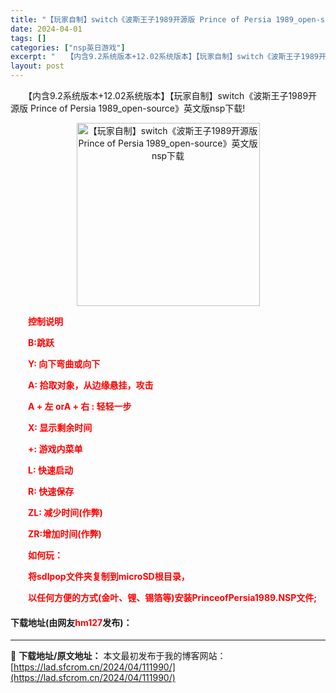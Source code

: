 ```yaml
---
title: "【玩家自制】switch《波斯王子1989开源版 Prince of Persia 1989_open-source》英文版nsp下载"
date: 2024-04-01
tags: []
categories: ["nsp英日游戏"]
excerpt: "　　【内含9.2系统版本+12.02系统版本】【玩家自制】switch《波斯王子1989开源版 Prince of Persia 1989_open-source》英文版nsp下载! 　　控制说明 　　B:跳跃 　　Y: 向下弯曲或向下 　　A: 拾取对象，从边缘悬挂，攻击 　　A + 左 orA &hellip;"
layout: post
---
```


 <p>　　【内含9.2系统版本+12.02系统版本】【玩家自制】switch《波斯王子1989开源版 Prince of Persia 1989_open-source》英文版nsp下载!</p> <p align="center"><img align="" border="0" src="https://lad.sfcrom.cn/wp-content/uploads/2024/04/20240401_660a7e2352cb3.png" width="293" alt="【玩家自制】switch《波斯王子1989开源版 Prince of Persia 1989_open-source》英文版nsp下载" /></p> <p>　　<span style="color:#FF0000;"><strong>控制说明</strong></span></p> <p><span style="color:#FF0000;"><strong>　　B:跳跃</strong></span></p> <p><span style="color:#FF0000;"><strong>　　Y: 向下弯曲或向下</strong></span></p> <p><span style="color:#FF0000;"><strong>　　A: 拾取对象，从边缘悬挂，攻击</strong></span></p> <p><span style="color:#FF0000;"><strong>　　A + 左 orA + 右 : 轻轻一步</strong></span></p> <p><span style="color:#FF0000;"><strong>　　X: 显示剩余时间</strong></span></p> <p><span style="color:#FF0000;"><strong>　　+: 游戏内菜单</strong></span></p> <p><span style="color:#FF0000;"><strong>　　L: 快速启动</strong></span></p> <p><span style="color:#FF0000;"><strong>　　R: 快速保存</strong></span></p> <p><span style="color:#FF0000;"><strong>　　ZL: 减少时间(作弊)</strong></span></p> <p><span style="color:#FF0000;"><strong>　　ZR:增加时间(作弊)</strong></span></p> <p><span style="color:#FF0000;"><strong>　　如何玩：</strong></span></p> <p><span style="color:#FF0000;"><strong>　　将sdlpop文件夹复制到microSD根目录，</strong></span></p> <p><span style="color:#FF0000;"><strong>　　以任何方便的方式(金叶、锂、锡箔等)安装PrinceofPersia1989.NSP文件;</strong></span></p> <p><h4>下载地址(由网友<font color="red">hm127</font>发布)：</h4></p> 

---
📖 **下载地址/原文地址：** 本文最初发布于我的博客网站：[https://lad.sfcrom.cn/2024/04/111990/](https://lad.sfcrom.cn/2024/04/111990/)
